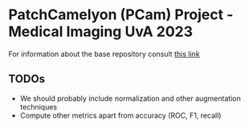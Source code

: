 # PatchCamelyon (PCam) Project - Medical Imaging UvA 2023

For information about the base repository consult [this link](https://github.com/basveeling/pcam)

## TODOs

- We should probably include normalization and other augmentation techniques
- Compute other metrics apart from accuracy (ROC, F1, recall)
